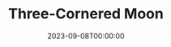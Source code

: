 ---
title: Three-Cornered Moon
date: 2023-09-08T00:00:00
opening_date: 1935-04-16
closing_date:
layout: productions
playbill:
Theatre: Theatre Jacksonville
cast:
- Jenny: Cynthia Segraves
- Kitty: Cynthia Segraves
- Messenger Boy: Jim Marron
- Douglas Rimplegar: John Salzer
- Dr. Alan Stevens: Leon Corbin
- Elizabeth Rimplegar: Marion Hendry
- Eddie Rimplegar: Neal Tyler, Jr.
- Kenneth Rimplegar: Oscar Landgren
- Donald: Will Shapiro
- Mrs. Rimplegar: Zide F. Broward
crew:
- Staging:
  - Frances Blackwell
- Properties:
  - Mary Courtney
- Director:
  - Robert C. Von Riggle
---